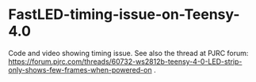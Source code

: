 # FastLED-timing-issue-on-Teensy-4.0
Code and video showing timing issue.
See also the thread at PJRC forum: https://forum.pjrc.com/threads/60732-ws2812b-teensy-4-0-LED-strip-only-shows-few-frames-when-powered-on .
